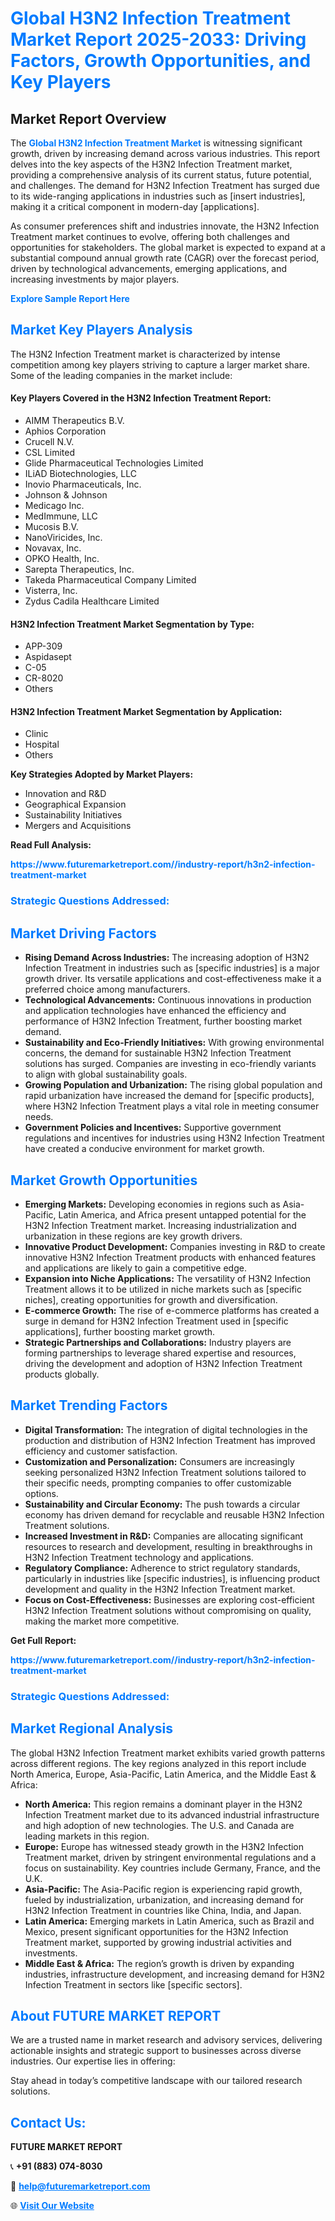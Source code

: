 <h1 style="color: #007BFF;">Global H3N2 Infection Treatment Market Report 2025-2033: Driving Factors, Growth Opportunities, and Key Players</h1>

<section id="overview">
<h2>Market Report Overview</h2>
<p>The <a href="https://www.futuremarketreport.com//industry-report/h3n2-infection-treatment-market" style="color: #007BFF; text-decoration: none;"><strong>Global H3N2 Infection Treatment Market</strong></a> is witnessing significant growth, driven by increasing demand across various industries. This report delves into the key aspects of the H3N2 Infection Treatment market, providing a comprehensive analysis of its current status, future potential, and challenges. The demand for H3N2 Infection Treatment has surged due to its wide-ranging applications in industries such as [insert industries], making it a critical component in modern-day [applications].</p>
<p>As consumer preferences shift and industries innovate, the H3N2 Infection Treatment market continues to evolve, offering both challenges and opportunities for stakeholders. The global market is expected to expand at a substantial compound annual growth rate (CAGR) over the forecast period, driven by technological advancements, emerging applications, and increasing investments by major players.</p>
</section>

<section id="overview">
<p><a href="https://www.futuremarketreport.com//request-sample/reportId=52823" style="color: #007BFF; text-decoration: none;"><strong>Explore Sample Report Here</strong></a></p>
</section>

<section id="key-players">
<h2 style="color: #007BFF;">Market Key Players Analysis</h2>
<p>The H3N2 Infection Treatment market is characterized by intense competition among key players striving to capture a larger market share. Some of the leading companies in the market include:</p>
<h4>Key Players Covered in the H3N2 Infection Treatment Report:</h4>
<ul><li>AIMM Therapeutics B.V.</li><li>Aphios Corporation</li><li>Crucell N.V.</li><li>CSL Limited</li><li>Glide Pharmaceutical Technologies Limited</li><li>ILiAD Biotechnologies, LLC</li><li>Inovio Pharmaceuticals, Inc.</li><li>Johnson &amp; Johnson</li><li>Medicago Inc.</li><li>MedImmune, LLC</li><li>Mucosis B.V.</li><li>NanoViricides, Inc.</li><li>Novavax, Inc.</li><li>OPKO Health, Inc.</li><li>Sarepta Therapeutics, Inc.</li><li>Takeda Pharmaceutical Company Limited</li><li>Visterra, Inc.</li><li>Zydus Cadila Healthcare Limited</li></ul>
<h4>H3N2 Infection Treatment Market Segmentation by Type:</h4>
<ul><li>APP-309</li><li>Aspidasept</li><li>C-05</li><li>CR-8020</li><li>Others</li></ul>

<h4>H3N2 Infection Treatment Market Segmentation by Application:</h4>
<ul><li>Clinic</li><li>Hospital</li><li>Others</li></ul>
<p><strong>Key Strategies Adopted by Market Players:</strong></p>
<ul>
<li>Innovation and R&D</li>
<li>Geographical Expansion</li>
<li>Sustainability Initiatives</li>
<li>Mergers and Acquisitions</li>
</ul>
</section>

<section>
<p><strong>Read Full Analysis: </strong></p><a href="https://www.futuremarketreport.com//industry-report/h3n2-infection-treatment-market" style="color: #007BFF; text-decoration: none;"><strong>https://www.futuremarketreport.com//industry-report/h3n2-infection-treatment-market</strong></a>
<h3 style="color: #007BFF;">Strategic Questions Addressed:</h3>
</section>

<section id="driving-factors">
<h2 style="color: #007BFF;">Market Driving Factors</h2>
<ul>
<li><strong>Rising Demand Across Industries:</strong> The increasing adoption of H3N2 Infection Treatment in industries such as [specific industries] is a major growth driver. Its versatile applications and cost-effectiveness make it a preferred choice among manufacturers.</li>
<li><strong>Technological Advancements:</strong> Continuous innovations in production and application technologies have enhanced the efficiency and performance of H3N2 Infection Treatment, further boosting market demand.</li>
<li><strong>Sustainability and Eco-Friendly Initiatives:</strong> With growing environmental concerns, the demand for sustainable H3N2 Infection Treatment solutions has surged. Companies are investing in eco-friendly variants to align with global sustainability goals.</li>
<li><strong>Growing Population and Urbanization:</strong> The rising global population and rapid urbanization have increased the demand for [specific products], where H3N2 Infection Treatment plays a vital role in meeting consumer needs.</li>
<li><strong>Government Policies and Incentives:</strong> Supportive government regulations and incentives for industries using H3N2 Infection Treatment have created a conducive environment for market growth.</li>
</ul>
</section>

<section id="growth-opportunities">
<h2 style="color: #007BFF;">Market Growth Opportunities</h2>
<ul>
<li><strong>Emerging Markets:</strong> Developing economies in regions such as Asia-Pacific, Latin America, and Africa present untapped potential for the H3N2 Infection Treatment market. Increasing industrialization and urbanization in these regions are key growth drivers.</li>
<li><strong>Innovative Product Development:</strong> Companies investing in R&D to create innovative H3N2 Infection Treatment products with enhanced features and applications are likely to gain a competitive edge.</li>
<li><strong>Expansion into Niche Applications:</strong> The versatility of H3N2 Infection Treatment allows it to be utilized in niche markets such as [specific niches], creating opportunities for growth and diversification.</li>
<li><strong>E-commerce Growth:</strong> The rise of e-commerce platforms has created a surge in demand for H3N2 Infection Treatment used in [specific applications], further boosting market growth.</li>
<li><strong>Strategic Partnerships and Collaborations:</strong> Industry players are forming partnerships to leverage shared expertise and resources, driving the development and adoption of H3N2 Infection Treatment products globally.</li>
</ul>
</section>

<section id="trending-factors">
<h2 style="color: #007BFF;">Market Trending Factors</h2>
<ul>
<li><strong>Digital Transformation:</strong> The integration of digital technologies in the production and distribution of H3N2 Infection Treatment has improved efficiency and customer satisfaction.</li>
<li><strong>Customization and Personalization:</strong> Consumers are increasingly seeking personalized H3N2 Infection Treatment solutions tailored to their specific needs, prompting companies to offer customizable options.</li>
<li><strong>Sustainability and Circular Economy:</strong> The push towards a circular economy has driven demand for recyclable and reusable H3N2 Infection Treatment solutions.</li>
<li><strong>Increased Investment in R&D:</strong> Companies are allocating significant resources to research and development, resulting in breakthroughs in H3N2 Infection Treatment technology and applications.</li>
<li><strong>Regulatory Compliance:</strong> Adherence to strict regulatory standards, particularly in industries like [specific industries], is influencing product development and quality in the H3N2 Infection Treatment market.</li>
<li><strong>Focus on Cost-Effectiveness:</strong> Businesses are exploring cost-efficient H3N2 Infection Treatment solutions without compromising on quality, making the market more competitive.</li>
</ul>
</section>

<section>
<p><strong>Get Full Report: </strong></p><a href="https://www.futuremarketreport.com//industry-report/h3n2-infection-treatment-market" style="color: #007BFF; text-decoration: none;"><strong>https://www.futuremarketreport.com//industry-report/h3n2-infection-treatment-market</strong></a>
<h3 style="color: #007BFF;">Strategic Questions Addressed:</h3>
</section>


<section id="regional-analysis">
<h2 style="color: #007BFF;">Market Regional Analysis</h2>
<p>The global H3N2 Infection Treatment market exhibits varied growth patterns across different regions. The key regions analyzed in this report include North America, Europe, Asia-Pacific, Latin America, and the Middle East & Africa:</p>
<ul>
<li><strong>North America:</strong> This region remains a dominant player in the H3N2 Infection Treatment market due to its advanced industrial infrastructure and high adoption of new technologies. The U.S. and Canada are leading markets in this region.</li>
<li><strong>Europe:</strong> Europe has witnessed steady growth in the H3N2 Infection Treatment market, driven by stringent environmental regulations and a focus on sustainability. Key countries include Germany, France, and the U.K.</li>
<li><strong>Asia-Pacific:</strong> The Asia-Pacific region is experiencing rapid growth, fueled by industrialization, urbanization, and increasing demand for H3N2 Infection Treatment in countries like China, India, and Japan.</li>
<li><strong>Latin America:</strong> Emerging markets in Latin America, such as Brazil and Mexico, present significant opportunities for the H3N2 Infection Treatment market, supported by growing industrial activities and investments.</li>
<li><strong>Middle East & Africa:</strong> The region’s growth is driven by expanding industries, infrastructure development, and increasing demand for H3N2 Infection Treatment in sectors like [specific sectors].</li>
</ul>
</section>

<footer>
<h2 style="color: #007BFF;">About FUTURE MARKET REPORT</h2>
<p>We are a trusted name in market research and advisory services, delivering actionable insights and strategic support to businesses across diverse industries. Our expertise lies in offering:</p>

<p>Stay ahead in today’s competitive landscape with our tailored research solutions.</p>

<h2 style="color: #007BFF;">Contact Us:</h2>
<p><strong>FUTURE MARKET REPORT</strong></p>
<p>📞 <strong>+91 (883) 074-8030</strong></p>
<p>📧 <strong><a href="mailto:help@futuremarketreport.com" style="color: #007BFF;">help@futuremarketreport.com</a></strong></p>
<p>🌐 <strong><a href="https://www.futuremarketreport.com/" style="color: #007BFF;">Visit Our Website</a></strong></p>
</footer>